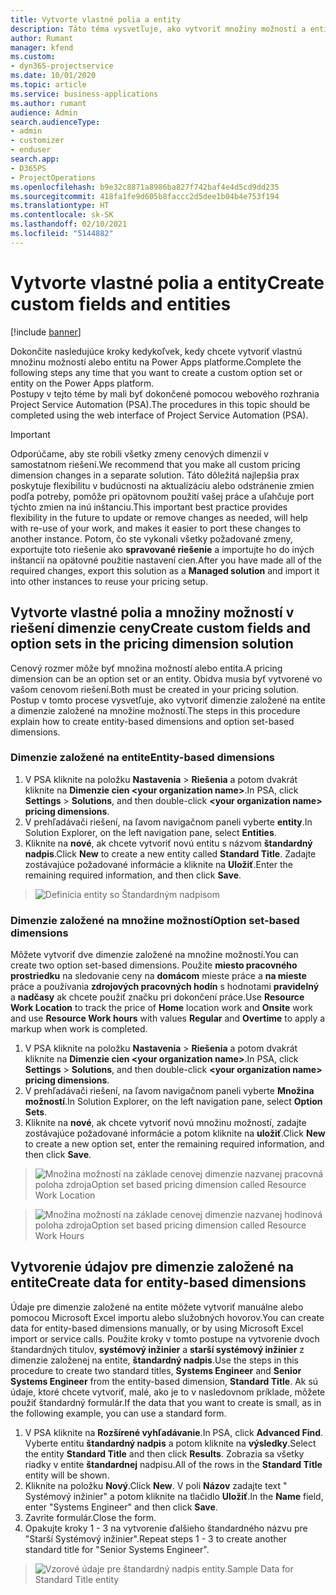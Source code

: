 ```yaml
---
title: Vytvorte vlastné polia a entity
description: Táto téma vysvetľuje, ako vytvoriť množiny možností a entity vo vlastnom riešení v platforme Power Apps.
author: Rumant
manager: kfend
ms.custom:
- dyn365-projectservice
ms.date: 10/01/2020
ms.topic: article
ms.service: business-applications
ms.author: rumant
audience: Admin
search.audienceType:
- admin
- customizer
- enduser
search.app:
- D365PS
- ProjectOperations
ms.openlocfilehash: b9e32c8871a8986ba827f742baf4e4d5cd9dd235
ms.sourcegitcommit: 418fa1fe9d605b8faccc2d5dee1b04b4e753f194
ms.translationtype: HT
ms.contentlocale: sk-SK
ms.lasthandoff: 02/10/2021
ms.locfileid: "5144882"
---
```

# <a name="create-custom-fields-and-entities"></a><span data-ttu-id="4c631-103">Vytvorte vlastné polia a entity</span><span class="sxs-lookup"><span data-stu-id="4c631-103">Create custom fields and entities</span></span> 

[!include [banner](../includes/psa-now-project-operations.md)]

<span data-ttu-id="4c631-104">Dokončite nasledujúce kroky kedykoľvek, kedy chcete vytvoriť vlastnú množinu možností alebo entitu na Power Apps platforme.</span><span class="sxs-lookup"><span data-stu-id="4c631-104">Complete the following steps any time that you want to create a custom option set or entity on the Power Apps platform.</span></span>  
<span data-ttu-id="4c631-105">Postupy v tejto téme by mali byť dokončené pomocou webového rozhrania Project Service Automation (PSA).</span><span class="sxs-lookup"><span data-stu-id="4c631-105">The procedures in this topic should be completed using the web interface of Project Service Automation (PSA).</span></span>

> [!IMPORTANT]
> <span data-ttu-id="4c631-106">Odporúčame, aby ste robili všetky zmeny cenových dimenzií v samostatnom riešení.</span><span class="sxs-lookup"><span data-stu-id="4c631-106">We recommend that you make all custom pricing dimension changes in a separate solution.</span></span> <span data-ttu-id="4c631-107">Táto dôležitá najlepšia prax poskytuje flexibilitu v budúcnosti na aktualizáciu alebo odstránenie zmien podľa potreby, pomôže pri opätovnom použití vašej práce a uľahčuje port týchto zmien na inú inštanciu.</span><span class="sxs-lookup"><span data-stu-id="4c631-107">This important best practice provides flexibility in the future to update or remove changes as needed, will help with re-use of your work, and makes it easier to port these changes to another instance.</span></span> <span data-ttu-id="4c631-108">Potom, čo ste vykonali všetky požadované zmeny, exportujte toto riešenie ako **spravované riešenie** a importujte ho do iných inštancií na opätovné použitie nastavení cien.</span><span class="sxs-lookup"><span data-stu-id="4c631-108">After you have made all of the required changes, export this solution as a **Managed solution** and import it into other instances to reuse your pricing setup.</span></span>

  
## <a name="create-custom-fields-and-option-sets-in-the-pricing-dimension-solution"></a><span data-ttu-id="4c631-109">Vytvorte vlastné polia a množiny možností v riešení dimenzie ceny</span><span class="sxs-lookup"><span data-stu-id="4c631-109">Create custom fields and option sets in the pricing dimension solution</span></span>

<span data-ttu-id="4c631-110">Cenový rozmer môže byť množina možností alebo entita.</span><span class="sxs-lookup"><span data-stu-id="4c631-110">A pricing dimension can be an option set or an entity.</span></span> <span data-ttu-id="4c631-111">Obidva musia byť vytvorené vo vašom cenovom riešení.</span><span class="sxs-lookup"><span data-stu-id="4c631-111">Both must be created in your pricing solution.</span></span> <span data-ttu-id="4c631-112">Postup v tomto procese vysvetľuje, ako vytvoriť dimenzie založené na entite a dimenzie založené na množine možností.</span><span class="sxs-lookup"><span data-stu-id="4c631-112">The steps in this procedure explain how to create entity-based dimensions and option set-based dimensions.</span></span>

### <a name="entity-based-dimensions"></a><span data-ttu-id="4c631-113">Dimenzie založené na entite</span><span class="sxs-lookup"><span data-stu-id="4c631-113">Entity-based dimensions</span></span>

1. <span data-ttu-id="4c631-114">V PSA kliknite na položku **Nastavenia** > **Riešenia** a potom dvakrát kliknite na **Dimenzie cien \<your organization name>**.</span><span class="sxs-lookup"><span data-stu-id="4c631-114">In PSA, click **Settings** > **Solutions**, and then double-click **\<your organization name> pricing dimensions**.</span></span>
2. <span data-ttu-id="4c631-115">V prehľadávači riešení, na ľavom navigačnom paneli vyberte **entity**.</span><span class="sxs-lookup"><span data-stu-id="4c631-115">In Solution Explorer, on the left navigation pane, select **Entities**.</span></span>
3. <span data-ttu-id="4c631-116">Kliknite na **nové**, ak chcete vytvoriť novú entitu s názvom **štandardný nadpis**.</span><span class="sxs-lookup"><span data-stu-id="4c631-116">Click **New** to create a new entity called **Standard Title**.</span></span> <span data-ttu-id="4c631-117">Zadajte zostávajúce požadované informácie a kliknite na **Uložiť**.</span><span class="sxs-lookup"><span data-stu-id="4c631-117">Enter the remaining required information, and then click **Save**.</span></span>

> ![Definícia entity so Štandardným nadpisom](media/Standard-Title-entity-definition.png)


### <a name="option-set-based-dimensions"></a><span data-ttu-id="4c631-119">Dimenzie založené na množine možností</span><span class="sxs-lookup"><span data-stu-id="4c631-119">Option set-based dimensions</span></span> 
<span data-ttu-id="4c631-120">Môžete vytvoriť dve dimenzie založené na množine možností.</span><span class="sxs-lookup"><span data-stu-id="4c631-120">You can create two option set-based dimensions.</span></span> <span data-ttu-id="4c631-121">Použite **miesto pracovného prostriedku** na sledovanie ceny na **domácom** mieste práce a **na mieste** práce a používania **zdrojových pracovných hodín** s hodnotami **pravidelný** a **nadčasy** ak chcete použiť značku pri dokončení práce.</span><span class="sxs-lookup"><span data-stu-id="4c631-121">Use **Resource Work Location** to track the price of **Home** location work and **Onsite** work and use **Resource Work hours** with values **Regular** and **Overtime** to apply a markup when work is completed.</span></span>


1. <span data-ttu-id="4c631-122">V PSA kliknite na položku **Nastavenia** > **Riešenia** a potom dvakrát kliknite na **Dimenzie cien \<your organization name>**.</span><span class="sxs-lookup"><span data-stu-id="4c631-122">In PSA, click **Settings** > **Solutions**, and then double-click  **\<your organization name> pricing dimensions**.</span></span> 
2. <span data-ttu-id="4c631-123">V prehľadávači riešení, na ľavom navigačnom paneli vyberte **Množina možností**.</span><span class="sxs-lookup"><span data-stu-id="4c631-123">In Solution Explorer, on the left navigation pane, select  **Option Sets**.</span></span> 
3. <span data-ttu-id="4c631-124">Kliknite na **nové**, ak chcete vytvoriť novú množinu možností, zadajte zostávajúce požadované informácie a potom kliknite na **uložiť**.</span><span class="sxs-lookup"><span data-stu-id="4c631-124">Click **New** to create a new option set, enter the remaining required information, and then click **Save**.</span></span>

> ![<span data-ttu-id="4c631-125">Množina možností na základe cenovej dimenzie nazvanej pracovná poloha zdroja</span><span class="sxs-lookup"><span data-stu-id="4c631-125">Option set based pricing dimension called Resource Work Location</span></span> ](media/Option-set-PD-called-Resource-Work-Location.png)

> ![<span data-ttu-id="4c631-126">Množina možností na základe cenovej dimenzie nazvanej hodinová poloha zdroja</span><span class="sxs-lookup"><span data-stu-id="4c631-126">Option set based pricing dimension called Resource Work Hours</span></span> ](media/Option-set-PD-called-Resource-Work-Hours.PNG)


## <a name="create-data-for-entity-based-dimensions"></a><span data-ttu-id="4c631-127">Vytvorenie údajov pre dimenzie založené na entite</span><span class="sxs-lookup"><span data-stu-id="4c631-127">Create data for entity-based dimensions</span></span>

<span data-ttu-id="4c631-128">Údaje pre dimenzie založené na entite môžete vytvoriť manuálne alebo pomocou Microsoft Excel importu alebo služobných hovorov.</span><span class="sxs-lookup"><span data-stu-id="4c631-128">You can create data for entity-based dimensions manually, or by using Microsoft Excel import or service calls.</span></span> <span data-ttu-id="4c631-129">Použite kroky v tomto postupe na vytvorenie dvoch štandardných titulov, **systémový inžinier** a **starší systémový inžinier** z dimenzie založenej na entite, **štandardný nadpis**.</span><span class="sxs-lookup"><span data-stu-id="4c631-129">Use the steps in this procedure to create two standard titles, **Systems Engineer** and **Senior Systems Engineer** from the entity-based dimension, **Standard Title**.</span></span> <span data-ttu-id="4c631-130">Ak sú údaje, ktoré chcete vytvoriť, malé, ako je to v nasledovnom príklade, môžete použiť štandardný formulár.</span><span class="sxs-lookup"><span data-stu-id="4c631-130">If the data that you want to create is small, as in the following example, you can use a standard form.</span></span>

1. <span data-ttu-id="4c631-131">V PSA kliknite na **Rozšírené vyhľadávanie**.</span><span class="sxs-lookup"><span data-stu-id="4c631-131">In PSA, click **Advanced Find**.</span></span> <span data-ttu-id="4c631-132">Vyberte entitu **štandardný nadpis** a potom kliknite na **výsledky**.</span><span class="sxs-lookup"><span data-stu-id="4c631-132">Select the entity **Standard Title** and then click **Results**.</span></span> <span data-ttu-id="4c631-133">Zobrazia sa všetky riadky v entite **štandardnej** nadpisu.</span><span class="sxs-lookup"><span data-stu-id="4c631-133">All of the rows in the **Standard Title** entity will be shown.</span></span>
2. <span data-ttu-id="4c631-134">Kliknite na položku **Nový**.</span><span class="sxs-lookup"><span data-stu-id="4c631-134">Click **New**.</span></span> <span data-ttu-id="4c631-135">V poli **Názov** zadajte text " Systémový inžinier" a potom kliknite na tlačidlo **Uložiť**.</span><span class="sxs-lookup"><span data-stu-id="4c631-135">In the **Name** field, enter "Systems Engineer" and then click **Save**.</span></span>
3. <span data-ttu-id="4c631-136">Zavrite formulár.</span><span class="sxs-lookup"><span data-stu-id="4c631-136">Close the form.</span></span> 
4. <span data-ttu-id="4c631-137">Opakujte kroky 1 - 3 na vytvorenie ďalšieho štandardného názvu pre "Starší Systémový inžinier".</span><span class="sxs-lookup"><span data-stu-id="4c631-137">Repeat steps 1 - 3 to create another standard title for "Senior Systems Engineer".</span></span>

> ![<span data-ttu-id="4c631-138">Vzorové údaje pre štandardný nadpis entity.</span><span class="sxs-lookup"><span data-stu-id="4c631-138">Sample Data for Standard Title entity</span></span> ](media/ST-data.png)


